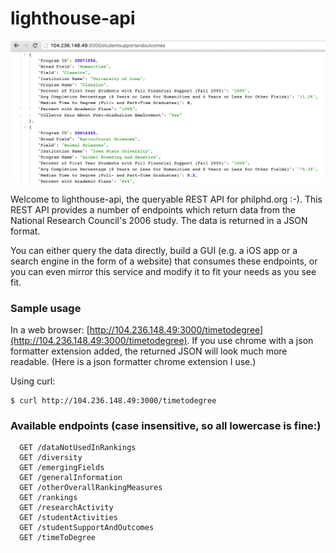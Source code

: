 # lighthouse-api

![Screenshot](screenshot.png)

Welcome to lighthouse-api, the queryable REST API for philphd.org :-). This REST API provides a number of endpoints which return data from the National Research Council's 2006 study. The data is returned in a JSON format.

You can either query the data directly, build a GUI (e.g. a iOS app or a search engine in the form of a website) that consumes these endpoints, or you can even mirror this service and modify it to fit your needs as you see fit. 

### Sample usage

In a web browser:
[http://104.236.148.49:3000/timetodegree](http://104.236.148.49:3000/timetodegree). If you use chrome with a json formatter extension added, the returned JSON will look much more readable. (Here is a json formatter chrome extension I use.)

Using curl:
```
$ curl http://104.236.148.49:3000/timetodegree
```

### Available endpoints (case insensitive, so all lowercase is fine:)

```
  GET /dataNotUsedInRankings
  GET /diversity
  GET /emergingFields
  GET /generalInformation
  GET /otherOverallRankingMeasures
  GET /rankings
  GET /researchActivity
  GET /studentActivities
  GET /studentSupportAndOutcomes
  GET /timeToDegree
```
